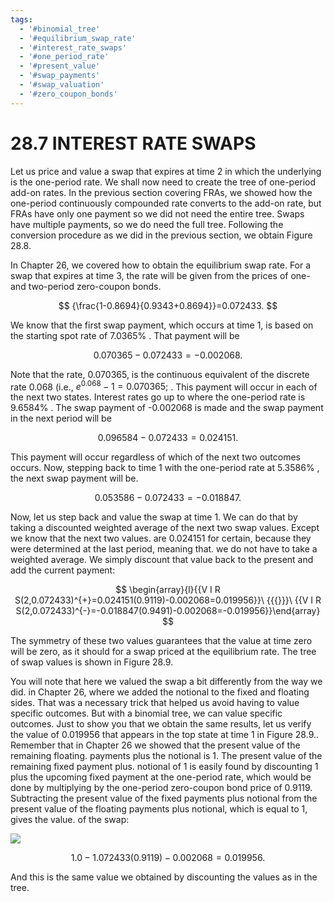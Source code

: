 ```yaml
---
tags:
  - '#binomial_tree'
  - '#equilibrium_swap_rate'
  - '#interest_rate_swaps'
  - '#one_period_rate'
  - '#present_value'
  - '#swap_payments'
  - '#swap_valuation'
  - '#zero_coupon_bonds'
---
```

# 28.7 INTEREST RATE SWAPS

Let us price and value a swap that expires at time 2 in which the underlying is the one-period rate. We shall now need to create the tree of one-period add-on rates. In the previous section covering FRAs, we showed how the one-period continuously compounded rate converts to the add-on rate, but FRAs have only one payment so we did not need the entire tree. Swaps have multiple payments, so we do need the full tree. Following the conversion procedure as we did in the previous section, we obtain Figure 28.8.

In Chapter 26, we covered how to obtain the equilibrium swap rate. For a swap that expires at time 3, the rate will be given from the prices of one- and two-period zero-coupon bonds.

$$
{\frac{1-0.8694}{0.9343+0.8694}}=0.072433.
$$

We know that the first swap payment, which occurs at time 1, is based on the starting spot rate of $7.0365\%$ . That payment will be

$$
0.070365-0.072433=-0.002068.
$$

Note that the rate, 0.070365, is the continuous equivalent of the discrete rate 0.068 (i.e., $e^{0.068}-1=0.070365;$ . This payment will occur in each of the next two states. Interest rates go up to where the one-period rate is $9.6584\%$ . The swap payment of -0.002068 is made and the swap payment in the next period will be

$$
0.096584-0.072433=0.024151.
$$

This payment will occur regardless of which of the next two outcomes occurs. Now, stepping back to time 1 with the one-period rate at $5.3586\%$ , the next swap payment will be.

$$
0.053586-0.072433=-0.018847.
$$

Now, let us step back and value the swap at time 1. We can do that by taking a discounted weighted average of the next two swap values. Except we know that the next two values. are 0.024151 for certain, because they were determined at the last period, meaning that. we do not have to take a weighted average. We simply discount that value back to the present and add the current payment:

$$
\begin{array}{l}{{V I R S(2,0.072433)^{+}=0.024151(0.9119)-0.002068=0.019956}}\ {{{}}}\ {{V I R S(2,0.072433)^{-}=-0.018847(0.9491)-0.002068=-0.019956}}\end{array}
$$

The symmetry of these two values guarantees that the value at time zero will be zero, as it should for a swap priced at the equilibrium rate. The tree of swap values is shown in Figure 28.9.

You will note that here we valued the swap a bit differently from the way we did. in Chapter 26, where we added the notional to the fixed and floating sides. That was a necessary trick that helped us avoid having to value specific outcomes. But with a binomial tree, we can value specific outcomes. Just to show you that we obtain the same results, let us verify the value of 0.019956 that appears in the top state at time 1 in Figure 28.9.. Remember that in Chapter 26 we showed that the present value of the remaining floating. payments plus the notional is 1. The present value of the remaining fixed payment plus. notional of 1 is easily found by discounting 1 plus the upcoming fixed payment at the one-period rate, which would be done by multiplying by the one-period zero-coupon bond price of 0.9119. Subtracting the present value of the fixed payments plus notional from the present value of the floating payments plus notional, which is equal to 1, gives the value. of the swap:

![](images/cb59043ce3f425900ca0820f80db0fd87eea20173ccd93fbb658e6de92de3fab.jpg)

$$
1.0-1.072433(0.9119)-0.002068=0.019956.
$$

And this is the same value we obtained by discounting the values as in the tree.
